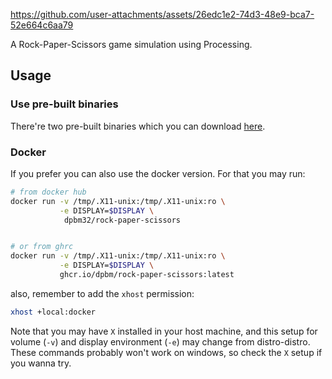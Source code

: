 


https://github.com/user-attachments/assets/26edc1e2-74d3-48e9-bca7-52e664c6aa79


A Rock-Paper-Scissors game simulation using Processing.

## Usage

### Use pre-built binaries

There're two pre-built binaries which you can download [here](https://github.com/Dpbm/Rock-Paper-Scissors/releases/tag/v1).

### Docker

If you prefer you can also use the docker version. For that you may run:

```bash
# from docker hub
docker run -v /tmp/.X11-unix:/tmp/.X11-unix:ro \
           -e DISPLAY=$DISPLAY \
            dpbm32/rock-paper-scissors


# or from ghrc
docker run -v /tmp/.X11-unix:/tmp/.X11-unix:ro \
           -e DISPLAY=$DISPLAY \
           ghcr.io/dpbm/rock-paper-scissors:latest

```

also, remember to add the `xhost` permission:

```bash
xhost +local:docker
```

Note that you may have `X` installed in your host machine, and this setup for volume (`-v`) and display environment (`-e`) may change from distro-distro. These commands probably won't work on windows, so check the `X` setup if you wanna try.
